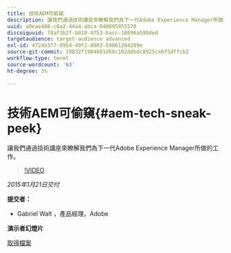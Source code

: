 ```yaml
---
title: 技術AEM可偷窺
description: 讓我們通過技術講座來瞭解我們為下一代Adobe Experience Manager所做的工作。
uuid: a0eae408-c0a2-44a4-abca-040895955570
discoiquuid: 78af3b2f-b010-4753-bacc-18696a598ded
targetaudience: target-audience advanced
exl-id: 4724b377-0954-49f2-8003-59861284209e
source-git-commit: 19832f1904681d68c102ddbdc8925cebf5dffcb2
workflow-type: tm+mt
source-wordcount: '63'
ht-degree: 3%

---
```


# 技術AEM可偷窺{#aem-tech-sneak-peek}

讓我們通過技術講座來瞭解我們為下一代Adobe Experience Manager所做的工作。

>[!VIDEO](https://video.tv.adobe.com/v/19384/?quality=9)

*2015年1月21日交付*

**提交者：**

* Gabriel Walt ，產品經理，Adobe

**演示者幻燈片**

[取得檔案](assets/aem-technical-sneak-peek.pdf)
<!--
[Get back to the Overview](https://helpx.adobe.com/experience-manager/kt/eseminars/gems/aem-index.html)
-->
